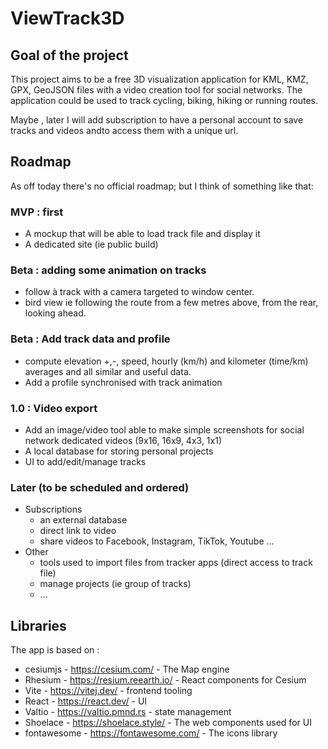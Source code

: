 # ViewTrack3D

## Goal of the project

This project aims to be a free 3D visualization application for KML, KMZ, GPX, GeoJSON files with a video creation tool
for social networks.
The application could be used to track cycling, biking, hiking or running routes.

Maybe , later I will add subscription to have a personal account to save tracks and videos andto access them with a
unique url.

## Roadmap

As off today there's no official roadmap;
but I think of something like that:

### MVP : first

* A mockup that will be able to load track file and display it
* A dedicated site (ie public build)

### Beta : adding some animation on tracks

* follow à track with a camera targeted to window center.
* bird view ie following the route from a few metres above, from the rear, looking ahead.

### Beta : Add track data and profile

* compute elevation +,-, speed,
  hourly (km/h) and kilometer (time/km) averages and all similar and useful data.
* Add a profile synchronised with track animation

### 1.0 : Video export

* Add an image/video tool able to make simple screenshots for social network dedicated videos (9x16, 16x9, 4x3, 1x1)
* A local database for storing personal projects
* UI to add/edit/manage tracks

### Later (to be scheduled and ordered)

* Subscriptions
    * an external database
    * direct link to video
    * share videos to Facebook, Instagram, TikTok, Youtube ...
* Other
    * tools used to import files from tracker apps (direct access to track file)
    * manage projects (ie group of tracks)
    * ...

## Libraries

The app is based on :

* cesiumjs - https://cesium.com/ - The Map engine
* Rhesium - https://resium.reearth.io/ - React components for Cesium
* Vite -  https://vitej.dev/ - frontend tooling
* React - https://react.dev/ - UI
* Valtio - https://valtio.pmnd.rs - state management
* Shoelace - https://shoelace.style/ - The web components used for UI
* fontawesome - https://fontawesome.com/ - The icons library

